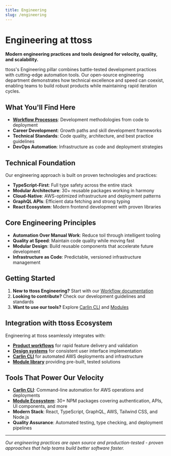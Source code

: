 ```yaml
---
title: Engineering
slug: /engineering
---
```


# Engineering at ttoss

**Modern engineering practices and tools designed for velocity, quality, and scalability.**

ttoss's Engineering pillar combines battle-tested development practices with cutting-edge automation tools. Our open-source engineering department demonstrates how technical excellence and speed can coexist, enabling teams to build robust products while maintaining rapid iteration cycles.

## What You'll Find Here

- **[Workflow Processes](/docs/engineering/workflow)**: Development methodologies from code to deployment
- **Career Development**: Growth paths and skill development frameworks
- **Technical Standards**: Code quality, architecture, and best practice guidelines
- **DevOps Automation**: Infrastructure as code and deployment strategies

## Technical Foundation

Our engineering approach is built on proven technologies and practices:

- **TypeScript-First**: Full type safety across the entire stack
- **Modular Architecture**: 30+ reusable packages working in harmony
- **Cloud-Native**: AWS-optimized infrastructure and deployment patterns
- **GraphQL APIs**: Efficient data fetching and strong typing
- **React Ecosystem**: Modern frontend development with proven libraries

## Core Engineering Principles

- **Automation Over Manual Work**: Reduce toil through intelligent tooling
- **Quality at Speed**: Maintain code quality while moving fast
- **Modular Design**: Build reusable components that accelerate future development
- **Infrastructure as Code**: Predictable, versioned infrastructure management

## Getting Started

1. **New to ttoss Engineering?** Start with our [Workflow documentation](/docs/engineering/workflow)
2. **Looking to contribute?** Check our development guidelines and standards
3. **Want to use our tools?** Explore [Carlin CLI](/docs/carlin) and [Modules](/docs/modules)

## Integration with ttoss Ecosystem

Engineering at ttoss seamlessly integrates with:

- **[Product workflows](/docs/product)** for rapid feature delivery and validation
- **[Design systems](/docs/design)** for consistent user interface implementation
- **[Carlin CLI](/docs/carlin)** for automated AWS deployments and infrastructure
- **[Module library](/docs/modules)** providing pre-built, tested solutions

## Tools That Power Our Velocity

- **[Carlin CLI](/docs/carlin)**: Command-line automation for AWS operations and deployments
- **[Module Ecosystem](/docs/modules)**: 30+ NPM packages covering authentication, APIs, UI components, and more
- **Modern Stack**: React, TypeScript, GraphQL, AWS, Tailwind CSS, and Node.js
- **Quality Assurance**: Automated testing, type checking, and deployment pipelines

---

_Our engineering practices are open source and production-tested - proven approaches that help teams build better software faster._
